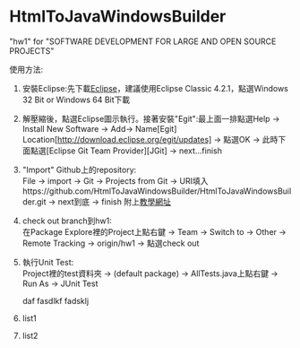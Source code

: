 HtmlToJavaWindowsBuilder
========================

"hw1" for "SOFTWARE DEVELOPMENT FOR LARGE AND OPEN SOURCE PROJECTS"

使用方法:  

1.  安裝Eclipse:先下載[Eclipse](http://www.eclipse.org/downloads/ "title")，建議使用Eclipse Classic 4.2.1，點選Windows 32 Bit or Windows 64 Bit下載
2.  解壓縮後，點選Eclipse圖示執行。接著安裝"Egit":最上面一排點選Help -> Install New Software -> Add-> Name[Egit] Location[http://download.eclipse.org/egit/updates] -> 點選OK -> 此時下面點選[Eclipse Git Team Provider][JGit] -> next...finish
3.  "Import" Github上的repository:  
   File -> import -> Git -> Projects from Git -> URI填入https://github.com/HtmlToJavaWindowsBuilder/HtmlToJavaWindowsBuilder.git 
   -> next到底 -> finish
   附上[教學網址](http://puremonkey2010.blogspot.tw/2012/05/eclipse-plugin-egit-github-import.html)
4. check out branch到hw1:  
   在Package Explore裡的Project上點右鍵 -> Team -> Switch to -> Other -> Remote Tracking -> origin/hw1 -> 點選check out
5. 執行Unit Test:  
   Project裡的test資料夾 -> (default package) -> AllTests.java上點右鍵 -> Run As -> JUnit Test

    daf
    fasdlkf
    fadsklj

1. list1    
2. list2